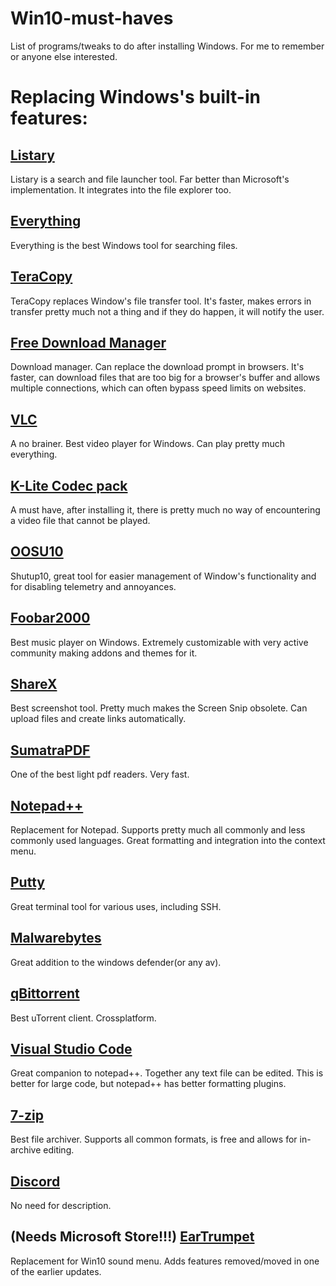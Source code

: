 # Win10-must-haves
List of programs/tweaks to do after installing Windows. For me to remember or anyone else interested.

# Replacing Windows's built-in features:

## [Listary](https://www.listary.com/)
Listary is a search and file launcher tool. Far better than Microsoft's implementation. It integrates into the file explorer too.

## [Everything](https://www.voidtools.com/)
Everything is the best Windows tool for searching files. 

## [TeraCopy](https://www.codesector.com/teracopy)
TeraCopy replaces Window's file transfer tool. It's faster, makes errors in transfer pretty much not a thing and if they
do happen, it will notify the user.

## [Free Download Manager](https://www.freedownloadmanager.org/)
Download manager. Can replace the download prompt in browsers. It's faster, can download files that are too big for a browser's
buffer and allows multiple connections, which can often bypass speed limits on websites.

## [VLC](https://www.videolan.org/vlc/)
A no brainer. Best video player for Windows. Can play pretty much everything.

## [K-Lite Codec pack](https://codecguide.com/download_kl.htm)
A must have, after installing it, there is pretty much no way of encountering a video file that cannot be played.

## [OOSU10](https://www.oo-software.com/en/shutup10)
Shutup10, great tool for easier management of Window's functionality and for disabling telemetry and annoyances.

## [Foobar2000](https://www.foobar2000.org/)
Best music player on Windows. Extremely customizable with very active community making addons and themes for it.

## [ShareX](https://getsharex.com/)
Best screenshot tool. Pretty much makes the Screen Snip obsolete. Can upload files and create links automatically.

## [SumatraPDF](https://www.sumatrapdfreader.org/free-pdf-reader.html)
One of the best light pdf readers. Very fast.

## [Notepad++](https://notepad-plus-plus.org/downloads/)
Replacement for Notepad. Supports pretty much all commonly and less commonly used languages. Great formatting and integration into the context menu.

## [Putty](https://www.chiark.greenend.org.uk/~sgtatham/putty/)
Great terminal tool for various uses, including SSH.

## [Malwarebytes](https://www.malwarebytes.com/)
Great addition to the windows defender(or any av). 

## [qBittorrent](https://www.qbittorrent.org/)  
Best uTorrent client. Crossplatform.

## [Visual Studio Code](https://code.visualstudio.com/)  
Great companion to notepad++. Together any text file can be edited. This is better for large code, but notepad++ has better formatting plugins.

## [7-zip](https://www.7-zip.org/)  
Best file archiver. Supports all common formats, is free and allows for in-archive editing.

## [Discord](https://discordapp.com/)  
No need for description.

## (Needs Microsoft Store!!!) [EarTrumpet](https://github.com/File-New-Project/EarTrumpet)  
Replacement for Win10 sound menu. Adds features removed/moved in one of the earlier updates.
